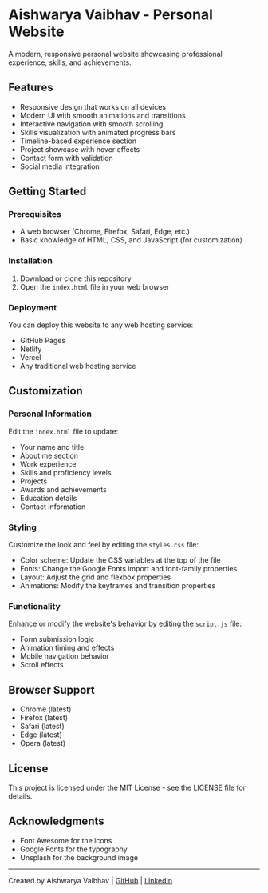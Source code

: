 # Aishwarya Vaibhav - Personal Website

A modern, responsive personal website showcasing professional experience, skills, and achievements.

## Features

- Responsive design that works on all devices
- Modern UI with smooth animations and transitions
- Interactive navigation with smooth scrolling
- Skills visualization with animated progress bars
- Timeline-based experience section
- Project showcase with hover effects
- Contact form with validation
- Social media integration

## Getting Started

### Prerequisites

- A web browser (Chrome, Firefox, Safari, Edge, etc.)
- Basic knowledge of HTML, CSS, and JavaScript (for customization)

### Installation

1. Download or clone this repository
2. Open the `index.html` file in your web browser

### Deployment

You can deploy this website to any web hosting service:

- GitHub Pages
- Netlify
- Vercel
- Any traditional web hosting service

## Customization

### Personal Information

Edit the `index.html` file to update:

- Your name and title
- About me section
- Work experience
- Skills and proficiency levels
- Projects
- Awards and achievements
- Education details
- Contact information

### Styling

Customize the look and feel by editing the `styles.css` file:

- Color scheme: Update the CSS variables at the top of the file
- Fonts: Change the Google Fonts import and font-family properties
- Layout: Adjust the grid and flexbox properties
- Animations: Modify the keyframes and transition properties

### Functionality

Enhance or modify the website's behavior by editing the `script.js` file:

- Form submission logic
- Animation timing and effects
- Mobile navigation behavior
- Scroll effects

## Browser Support

- Chrome (latest)
- Firefox (latest)
- Safari (latest)
- Edge (latest)
- Opera (latest)

## License

This project is licensed under the MIT License - see the LICENSE file for details.

## Acknowledgments

- Font Awesome for the icons
- Google Fonts for the typography
- Unsplash for the background image

---

Created by Aishwarya Vaibhav | [GitHub](https://github.com/) | [LinkedIn](https://linkedin.com/in/)